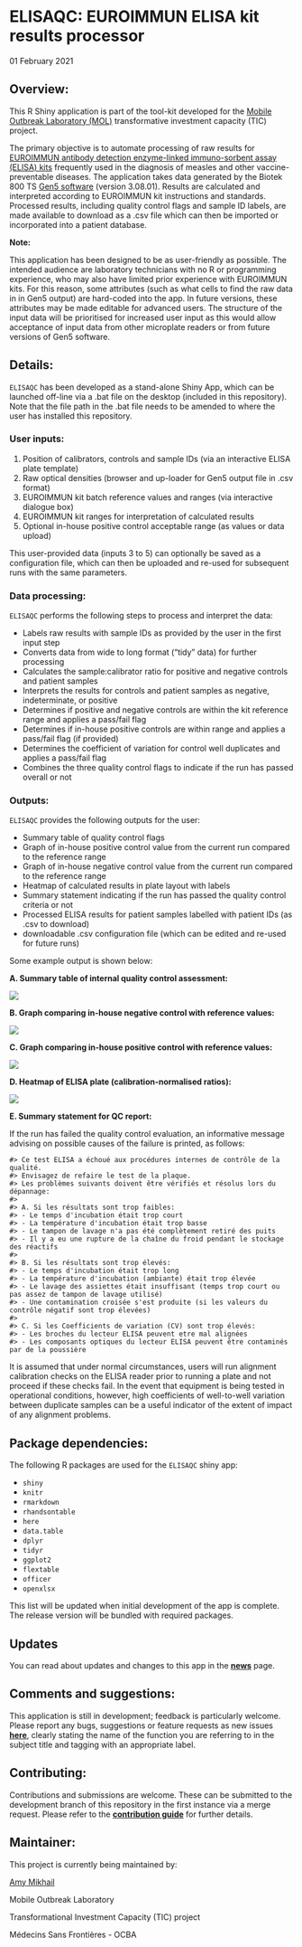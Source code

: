 ELISAQC: EUROIMMUN ELISA kit results processor
================
01 February 2021

<!-- README.md is generated from README.Rmd. Please edit that file -->

## Overview:

This R Shiny application is part of the tool-kit developed for the
[Mobile Outbreak Laboratory
(MOL)](https://msf-transformation.org/wp-content/uploads/2019/07/Mobile-Lab-Project-Summary-2019.06.13.pdf)
transformative investment capacity (TIC) project.

The primary objective is to automate processing of raw results for
[EUROIMMUN antibody detection enzyme-linked immuno-sorbent assay (ELISA)
kits](https://www.euroimmun.com/products/infection-diagnostics/id/vaccine-preventable-diseases/)
frequently used in the diagnosis of measles and other
vaccine-preventable diseases. The application takes data generated by
the Biotek 800 TS [Gen5
software](https://www.biotek.com/products/software-robotics-software/gen5-microplate-reader-and-imager-software/)
(version 3.08.01). Results are calculated and interpreted according to
EUROIMMUN kit instructions and standards. Processed results, including
quality control flags and sample ID labels, are made available to
download as a .csv file which can then be imported or incorporated into
a patient database.

**Note:**

This application has been designed to be as user-friendly as possible.
The intended audience are laboratory technicians with no R or
programming experience, who may also have limited prior experience with
EUROIMMUN kits. For this reason, some attributes (such as what cells to
find the raw data in in Gen5 output) are hard-coded into the app. In
future versions, these attributes may be made editable for advanced
users. The structure of the input data will be prioritised for increased
user input as this would allow acceptance of input data from other
microplate readers or from future versions of Gen5 software.

## Details:

`ELISAQC` has been developed as a stand-alone Shiny App, which can be
launched off-line via a .bat file on the desktop (included in this
repository). Note that the file path in the .bat file needs to be
amended to where the user has installed this repository.

### User inputs:

1.  Position of calibrators, controls and sample IDs (via an interactive
    ELISA plate template)
2.  Raw optical densities (browser and up-loader for Gen5 output file in
    .csv format)
3.  EUROIMMUN kit batch reference values and ranges (via interactive
    dialogue box)
4.  EUROIMMUN kit ranges for interpretation of calculated results
5.  Optional in-house positive control acceptable range (as values or
    data upload)

This user-provided data (inputs 3 to 5) can optionally be saved as a
configuration file, which can then be uploaded and re-used for
subsequent runs with the same parameters.

### Data processing:

`ELISAQC` performs the following steps to process and interpret the
data:

  - Labels raw results with sample IDs as provided by the user in the
    first input step
  - Converts data from wide to long format (“tidy” data) for further
    processing
  - Calculates the sample:calibrator ratio for positive and negative
    controls and patient samples
  - Interprets the results for controls and patient samples as negative,
    indeterminate, or positive
  - Determines if positive and negative controls are within the kit
    reference range and applies a pass/fail flag
  - Determines if in-house positive controls are within range and
    applies a pass/fail flag (if provided)
  - Determines the coefficient of variation for control well duplicates
    and applies a pass/fail flag
  - Combines the three quality control flags to indicate if the run has
    passed overall or not

### Outputs:

`ELISAQC` provides the following outputs for the user:

  - Summary table of quality control flags
  - Graph of in-house positive control value from the current run
    compared to the reference range
  - Graph of in-house negative control value from the current run
    compared to the reference range
  - Heatmap of calculated results in plate layout with labels
  - Summary statement indicating if the run has passed the quality
    control criteria or not
  - Processed ELISA results for patient samples labelled with patient
    IDs (as .csv to download)
  - downloadable .csv configuration file (which can be edited and
    re-used for future runs)

Some example output is shown below:

**A. Summary table of internal quality control assessment:**

![](Examples/QCtable_example.png?raw=true)

**B. Graph comparing in-house negative control with reference values:**

![](Examples/IPB%20negative%20control%20refs%20-%20graph.png?raw=true)

**C. Graph comparing in-house positive control with reference values:**

![](Examples/IPB%20positive%20control%20refs%20-%20graph.png?raw=true)

**D. Heatmap of ELISA plate (calibration-normalised ratios):**

![](Examples/Plate%20heatmap.png?raw=true)

**E. Summary statement for QC report:**

If the run has failed the quality control evaluation, an informative
message advising on possible causes of the failure is printed, as
follows:

    #> Ce test ELISA a échoué aux procédures internes de contrôle de la qualité.
    #> Envisagez de refaire le test de la plaque.
    #> Les problèmes suivants doivent être vérifiés et résolus lors du dépannage:
    #> 
    #> A. Si les résultats sont trop faibles:
    #> - Le temps d'incubation était trop court
    #> - La température d'incubation était trop basse
    #> - Le tampon de lavage n'a pas été complètement retiré des puits
    #> - Il y a eu une rupture de la chaîne du froid pendant le stockage des réactifs
    #> 
    #> B. Si les résultats sont trop élevés:
    #> - Le temps d'incubation était trop long
    #> - La température d'incubation (ambiante) était trop élevée
    #> - Le lavage des assiettes était insuffisant (temps trop court ou pas assez de tampon de lavage utilisé)
    #> - Une contamination croisée s'est produite (si les valeurs du contrôle négatif sont trop élevées)
    #>  
    #> C. Si les Coefficients de variation (CV) sont trop élevés:
    #> - Les broches du lecteur ELISA peuvent etre mal alignées
    #> - Les composants optiques du lecteur ELISA peuvent être contaminés par de la poussière

It is assumed that under normal circumstances, users will run alignment
calibration checks on the ELISA reader prior to running a plate and not
proceed if these checks fail. In the event that equipment is being
tested in operational conditions, however, high coefficients of
well-to-well variation between duplicate samples can be a useful
indicator of the extent of impact of any alignment problems.

## Package dependencies:

The following R packages are used for the `ELISAQC` shiny app:

  - `shiny`
  - `knitr`
  - `rmarkdown`
  - `rhandsontable`
  - `here`
  - `data.table`
  - `dplyr`
  - `tidyr`
  - `ggplot2`
  - `flextable`
  - `officer`
  - `openxlsx`

This list will be updated when initial development of the app is
complete. The release version will be bundled with required packages.

## Updates

You can read about updates and changes to this app in the
**[news](https://github.com/msf-ocba/MOL/blob/master/CHANGELOG.md)**
page.

## Comments and suggestions:

This application is still in development; feedback is particularly
welcome. Please report any bugs, suggestions or feature requests as new
issues **[here](https://github.com/msf-ocba/MOL/issues)**, clearly
stating the name of the function you are referring to in the subject
title and tagging with an appropriate label.

## Contributing:

Contributions and submissions are welcome. These can be submitted to the
development branch of this repository in the first instance via a merge
request. Please refer to the **[contribution
guide](https://github.com/msf-ocba/MOL/blob/master/CONTRIBUTING.md)**
for further details.

## Maintainer:

This project is currently being maintained by:

[Amy Mikhail](mailto:Amy.Mikhail@barcelona.msf.org)

Mobile Outbreak Laboratory

Transformational Investment Capacity (TIC) project

Médecins Sans Frontières - OCBA
